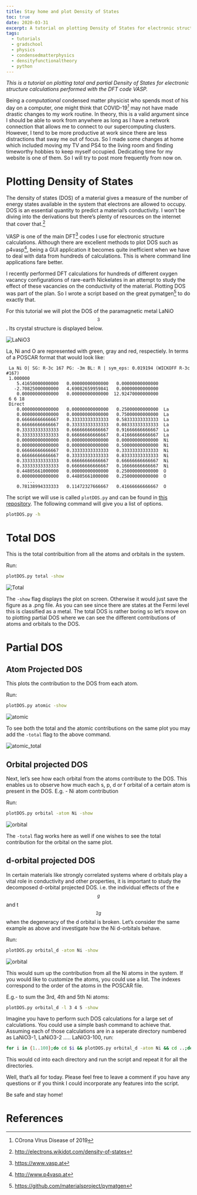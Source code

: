 ```yaml
---
title: Stay home and plot Density of States 
toc: true
date: 2020-03-31
excerpt: A tutorial on plotting Density of States for electronic structure calculations. 
tags:
  - tutorials
  - gradschool
  - physics
  - condensedmatterphysics
  - densityfunctionaltheory
  - python
---
```


*This is a tutorial on plotting total and partial Density of States for electronic structure calculations performed with the DFT code VASP.*

Being a *computational* condensed matter physicist who spends most of his day on a computer, one might think that COVID-19[^1] may not have made drastic changes to my work routine. In theory, this is a valid argument since I should be able to work from anywhere as long as I have a network connection that allows me to connect to our supercomputing clusters. However, I tend to be more productive at work since there are less distractions that sway me out of focus. So I made some changes at home which included moving my TV and PS4 to the living room and finding timeworthy hobbies to keep myself occupied. Dedicating time  for my website is one of them. So I will try to post more frequently from now on. 

# Plotting Density of States

The density of states (DOS) of a material gives a measure of the number of energy states available in the system that electrons are allowed to occupy. DOS is an essential quantity to predict a material’s conductivity. I won’t be diving into the derivations but there’s plenty of resources on the internet that cover that.[^2]

VASP is one of the main DFT[^3] codes I use for electronic structure calculations. Although there are excellent methods to plot DOS such as p4vasp[^4], being a GUI application it becomes quite inefficient when we have to deal with data from hundreds of calculations. This is where command line applications fare better. 

I recently performed DFT calculations for hundreds of different oxygen vacancy configurations of rare-earth Nickelates in an attempt to study the effect of these vacancies on the conductivity of the material. Plotting DOS was part of the plan. So I wrote a script based on the great pymatgen[^5] to do exactly that.

For this tutorial we will plot the DOS of the paramagnetic metal LaNiO$$_3$$. Its crystal structure is displayed below. 

![LaNiO3](/images/Plotting-Density-of-States/pristine-5953481.png)  

La, Ni and O are represented with green, gray and red, respectiely. In terms of a POSCAR format that would look like:

```
 La Ni O| SG: R-3c 167 PG: -3m BL: R | sym_eps: 0.019194 (WICKOFF R-3c #167)
 1.000000
    5.41650000000000   0.00000000000000   0.00000000000000
   -2.70825000000000   4.69082659959841   0.00000000000000
    0.00000000000000   0.00000000000000  12.92470000000000
 6 6 18
 Direct
    0.00000000000000   0.00000000000000   0.25000000000000  La
    0.00000000000000   0.00000000000000   0.75000000000000  La
    0.66666666666667   0.33333333333333   0.58333333333333  La
    0.66666666666667   0.33333333333333   0.08333333333333  La
    0.33333333333333   0.66666666666667   0.91666666666667  La
    0.33333333333333   0.66666666666667   0.41666666666667  La
    0.00000000000000   0.00000000000000   0.00000000000000  Ni
    0.00000000000000   0.00000000000000   0.50000000000000  Ni
    0.66666666666667   0.33333333333333   0.33333333333333  Ni
    0.66666666666667   0.33333333333333   0.83333333333333  Ni
    0.33333333333333   0.66666666666667   0.66666666666667  Ni
    0.33333333333333   0.66666666666667   0.16666666666667  Ni
    0.44805661000000   0.00000000000000   0.25000000000000  O
    0.00000000000000   0.44805661000000   0.25000000000000  O
		...
    0.78138994333333   0.11472327666667   0.41666666666667  O
```

The script we will use is called ``plotDOS.py`` and can be found in [this repository](https://github.com/uthpalaherath/MatSciScripts). The following command will give you a list of options. 

```bash
plotDOS.py -h
```

# Total DOS

This is the total contribuition from all the atoms and orbitals in the system. 

Run:

```bash
plotDOS.py total -show
```



![Total](/images/Plotting-Density-of-States/dos_total.png)

The ``-show`` flag displays the plot on screen. Otherwise it would just save the figure as a .png file. As you can see since there are states at the Fermi level this is classified as a metal. The total DOS is rather boring so let’s move on to plotting partial DOS where we can see the different contributions of atoms and orbitals to the DOS. 

# Partial DOS

## Atom Projected DOS

This plots the contribution to the DOS from each atom. 

Run:

```bash
plotDOS.py atomic -show
```



![atomic](/images/Plotting-Density-of-States/dos_atomic.png)

To see both the total and the atomic contributions on the same plot you may add the ``-total`` flag to the above command. 

![atomic_total](/images/Plotting-Density-of-States/dos_atomic_total.png)

## Orbital projected DOS

Next, let’s see how each orbital from the atoms contribute to the DOS. This enables us to observe how much each s, p, d or f orbital of a certain atom is present in the DOS. E.g. - Ni atom contribution

Run:

```bash
plotDOS.py orbital -atom Ni -show
```



![orbital](/images/Plotting-Density-of-States/dos_orbital_Ni.png)

The ``-total`` flag works here as well if one wishes to see the total contribution for the orbital on the same plot. 

## d-orbital projected DOS

In certain materials like strongly correlated systems where d orbitals play a vital role in conductivity and other properties, it is important to study the decomposed d-orbital projected DOS. i.e.  the individual effects of the e$$_g$$ and t$$_{2g}$$ when the degeneracy of the d orbital is broken.  Let’s consider the same example as above and investigate how the Ni d-orbitals behave. 

Run:

```bash
plotDOS.py orbital_d -atom Ni -show
```

![orbital](/images/Plotting-Density-of-States/dos_d_Ni.png)

This would sum up the contribution from all the Ni atoms in the system. If you would like to customize the atoms, you could use a list. The indexes correspond to the order of the atoms in the POSCAR file. 

E.g.- to sum the 3rd, 4th and 5th Ni atoms:

```bash
plotDOS.py orbital_d -l 3 4 5 -show
```



Imagine you have to perform such DOS calculations for a large set of calculations. You could use a simple bash command to achieve that. Assuming each of those calculations are in a seperate directory numbered as LaNiO3-1, LaNiO3-2 ….. LaNiO3-100, run:

```bash
for i in {1..100};do cd $i && plotDOS.py orbital_d -atom Ni && cd ..;done
```

This would cd into each directory and run the script and repeat it for all the directories. 

Well, that’s all for today. Please feel free to leave a comment if you have any questions or if you think I could incorporate any features into the script. 

Be safe and stay home!



# References

[^1]: COrona VIrus Disease of 2019
[^2]: http://electrons.wikidot.com/density-of-states
[^3]: https://www.vasp.at
[^4]: http://www.p4vasp.at
[^5]: https://github.com/materialsproject/pymatgen

